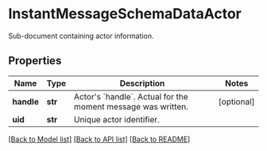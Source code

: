 # InstantMessageSchemaDataActor

Sub-document containing actor information.

## Properties
Name | Type | Description | Notes
------------ | ------------- | ------------- | -------------
**handle** | **str** | Actor&#39;s &#x60;handle&#x60;. Actual for the moment message was written. | [optional] 
**uid** | **str** | Unique actor identifier. | 

[[Back to Model list]](../README.md#documentation-for-models) [[Back to API list]](../README.md#documentation-for-api-endpoints) [[Back to README]](../README.md)


